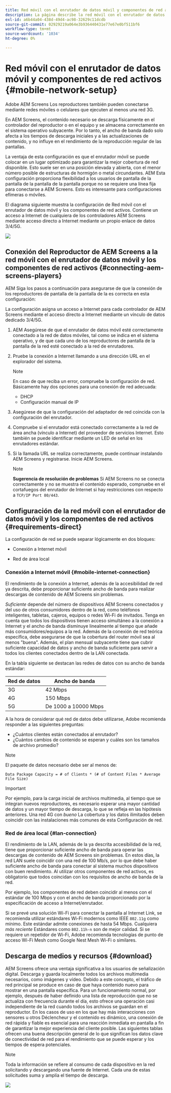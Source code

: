 ```yaml
---
title: Red móvil con el enrutador de datos móvil y componentes de red activos
description: La página describe la red móvil con el enrutador de datos móvil y los componentes de red activos
exl-id: a6b44a04-438d-49d4-ac98-32629c11dcdb
source-git-commit: 02929219a064e3b936440431e77e67e0bf511bf6
workflow-type: tm+mt
source-wordcount: '1034'
ht-degree: 0%

---
```


# Red móvil con el enrutador de datos móvil y componentes de red activos {#mobile-network-setup}

Adobe AEM Screens Los reproductores también pueden conectarse mediante redes móviles o celulares que ejecuten al menos una red 3G.

En AEM Screens, el contenido necesario se descarga físicamente en el controlador del reproductor o en el equipo y se almacena correctamente en el sistema operativo subyacente. Por lo tanto, el ancho de banda dado solo afecta a los tiempos de descarga iniciales y a las actualizaciones de contenido, y no influye en el rendimiento de la reproducción regular de las pantallas.

La ventaja de esta configuración es que el enrutador móvil se puede colocar en un lugar optimizado para garantizar la mejor cobertura de red disponible. Esto suele ser en una posición elevada y abierta, con el menor número posible de estructuras de hormigón o metal circundantes.
AEM Esta configuración proporciona flexibilidad a los usuarios de pantalla de la pantalla de la pantalla de la pantalla porque no se requiere una línea fija para conectarse a AEM Screens. Esto es interesante para configuraciones efímeras o móviles.

El diagrama siguiente muestra la configuración de Red móvil con el enrutador de datos móvil y los componentes de red activos. Contiene un acceso a Internet de cualquiera de los controladores AEM Screens mediante acceso directo a Internet mediante un propio enlace de datos 3/4/5G.

![](/help/using/assets/mobile-network-1.png)

## Conexión del Reproductor de AEM Screens a la red móvil con el enrutador de datos móvil y los componentes de red activos {#connecting-aem-screens-players}

AEM Siga los pasos a continuación para asegurarse de que la conexión de los reproductores de pantalla de la pantalla de la es correcta en esta configuración:

La configuración asigna un acceso a Internet para cada controlador de AEM Screens mediante el acceso directo a Internet mediante un vínculo de datos dedicado 3/4/5G.

1. AEM Asegúrese de que el enrutador de datos móvil esté correctamente conectado a la red de datos móviles, tal como se indica en el sistema operativo, y de que cada uno de los reproductores de pantalla de la pantalla de la red esté conectado a la red de enrutadores.
1. Pruebe la conexión a Internet llamando a una dirección URL en el explorador del sistema.

   >[!NOTE]
   >En caso de que reciba un error, compruebe la configuración de red. Básicamente hay dos opciones para una conexión de red adecuada:
   >* DHCP
   >* Configuración manual de IP

1. Asegúrese de que la configuración del adaptador de red coincida con la configuración del enrutador.

1. Compruebe si el enrutador está conectado correctamente a la red de área ancha (vínculo a Internet) del proveedor de servicios Internet. Esto también se puede identificar mediante un LED de señal en los enrutadores estándar.
1. Si la llamada URL se realiza correctamente, puede continuar instalando AEM Screens y registrarse. Inicie AEM Screens.

   >[!NOTE]
   >**Sugerencia de resolución de problemas**
   >Si AEM Screens no se conecta correctamente y no se muestra el contenido esperado, compruebe en el cortafuegos del enrutador de Internet si hay restricciones con respecto a `TCP/IP Port 80/443`.


## Configuración de la red móvil con el enrutador de datos móvil y los componentes de red activos {#requirements-direct}

La configuración de red se puede separar lógicamente en dos bloques:

* Conexión a Internet móvil

* Red de área local

### Conexión a Internet móvil {#mobile-internet-connection}

El rendimiento de la conexión a Internet, además de la accesibilidad de red ya descrita, debe proporcionar suficiente ancho de banda para realizar descargas de contenido de AEM Screens sin problemas.

*Suficiente* depende del número de dispositivos AEM Screens conectados y del uso de otros consumidores dentro de la red, como teléfonos inteligentes, tabletas, cajeros, equipos o redes Wi-Fi de invitados.
Tenga en cuenta que todos los dispositivos tienen acceso simultáneo a la conexión a Internet y el ancho de banda disminuye linealmente al tiempo que añade más consumidores/equipos a la red.
Además de la conexión de red teórica específica, debe asegurarse de que la cobertura del router móvil sea al menos &quot;buena&quot;. Además, el plan mensual subyacente tiene que cubrir suficiente capacidad de datos y ancho de banda suficiente para servir a todos los clientes conectados dentro de la LAN conectada.

En la tabla siguiente se destacan las redes de datos con su ancho de banda estándar:

| Red de datos | Ancho de banda |
|--- |--- |
| 3G | 42 Mbps |
| 4G | 150 Mbps |
| 5G | De 1000 a 10000 Mbps |

A la hora de considerar qué red de datos debe utilizarse, Adobe recomienda responder a las siguientes preguntas:

* ¿Cuántos clientes están conectados al enrutador?
* ¿Cuántos cambios de contenido se esperan y cuáles son los tamaños de archivo promedio?

>[!NOTE]
>
>El paquete de datos necesario debe ser al menos de:
>
>`Data Package Capacity = # of Clients * (# of Content Files * Average File Size)`

>[!IMPORTANT]
>
>Por ejemplo, para la carga inicial de archivos multimedia, al tiempo que se integran nuevos reproductores, es necesario esperar una mayor cantidad de datos y un mayor tiempo de descarga, lo que se refleja en las hipótesis anteriores. Una red 4G con *bueno* La cobertura y los datos ilimitados deben coincidir con las instalaciones más comunes de esta Configuración de red.


### Red de área local {#lan-connection}

El rendimiento de la LAN, además de la ya descrita accesibilidad de la red, tiene que proporcionar suficiente ancho de banda para operar las descargas de contenido de AEM Screens sin problemas. En estos días, la red LAN suele coincidir con una red de 100 Mb/s, por lo que debe haber suficiente ancho de banda para conectar al sistema muchos dispositivos con buen rendimiento. Al utilizar otros componentes de red activos, es obligatorio que todos coincidan con los requisitos de ancho de banda de la red.

Por ejemplo, los componentes de red deben coincidir al menos con el estándar de 100 Mbps y con el ancho de banda proporcionado por la especificación de acceso a Internet/enrutador.

Si se prevé una solución Wi-Fi para conectar la pantalla al Internet Link, se recomienda utilizar estándares Wi-Fi modernos como IEEE `802.11g` como mínimo. Este estándar admite conexiones de hasta 54 Mbps. Cualquiera *más reciente* Estándares como `802.11h-n` son de mejor calidad. Si se requiere un repetidor de Wi-Fi, Adobe recomienda tecnologías de punto de acceso Wi-Fi Mesh como Google Nest Mesh Wi-Fi o similares.

## Descarga de medios y recursos {#download}

AEM Screens ofrece una ventaja significativa a los usuarios de señalización digital. Descarga y guarda localmente todos los archivos multimedia necesarios, como imágenes y vídeo. Debido a este concepto, el tráfico de red principal se produce en caso de que haya contenido nuevo para mostrar en una pantalla específica.
Para un funcionamiento normal, por ejemplo, después de haber definido una lista de reproducción que no se actualiza con frecuencia durante el día, esto ofrece una operación casi independiente de la red cuando todos los archivos se guardan en el reproductor.
En los casos de uso en los que hay más interacciones con sensores u otros Déclencheur y el contenido es dinámico, una conexión de red rápida y fiable es esencial para una reacción inmediata en pantalla a fin de garantizar la mejor experiencia del cliente posible.
Las siguientes tablas ofrecen una buena descripción general de lo que significan los datos clave de conectividad de red para el rendimiento que se puede esperar y los tiempos de espera potenciales.

>[!NOTE]
>
>Toda la información se refiere al consumo de cada dispositivo en la red solicitando y descargando una fuente de Internet. Cada una de estas solicitudes suma y amplía el tiempo de descarga.

![](/help/using/assets/mobile-router-download.png)
